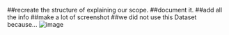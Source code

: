 
##recreate the structure of explaining our scope. 
##document it.
##add all the info
##make a lot of screenshot
##we did not use this Dataset because...
![image](https://github.com/Jin430/Techlabs/assets/156359737/4119fc7f-29d1-4441-b89d-60df21d278ec)
